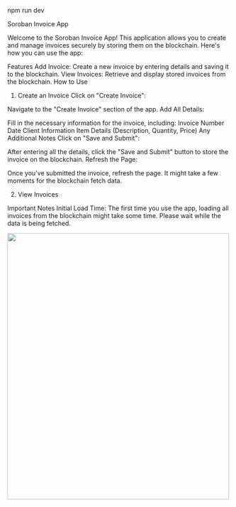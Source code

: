<!-- Run -->
npm run dev

Soroban Invoice App

Welcome to the Soroban Invoice App! This application allows you to create and manage invoices securely by storing them on the blockchain. Here's how you can use the app:

Features
Add Invoice: Create a new invoice by entering details and saving it to the blockchain.
View Invoices: Retrieve and display stored invoices from the blockchain.
How to Use

1. Create an Invoice
Click on "Create Invoice":

Navigate to the "Create Invoice" section of the app.
Add All Details:

Fill in the necessary information for the invoice, including:
Invoice Number
Date
Client Information
Item Details (Description, Quantity, Price)
Any Additional Notes
Click on "Save and Submit":

After entering all the details, click the "Save and Submit" button to store the invoice on the blockchain.
Refresh the Page:

Once you've submitted the invoice, refresh the page. It might take a few moments for the blockchain fetch data.


2. View Invoices

Important Notes
Initial Load Time: The first time you use the app, loading all invoices from the blockchain might take some time. Please wait while the data is being fetched.


  <img align="center"  src="https://github.com/divyarang24/Soroban_invoice_app/edit/main/public/1.png" width="500" height="600" />

